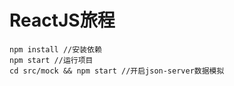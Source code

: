 # ReactJS旅程
```
npm install //安装依赖
npm start //运行项目
cd src/mock && npm start //开启json-server数据模拟
```

